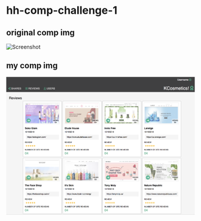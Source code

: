 # hh-comp-challenge-1

## original comp img
![Screenshot](static-comp-challenge-1-img)

## my comp img
![Screenshot](hh-comp-challenge-1-img.png)
